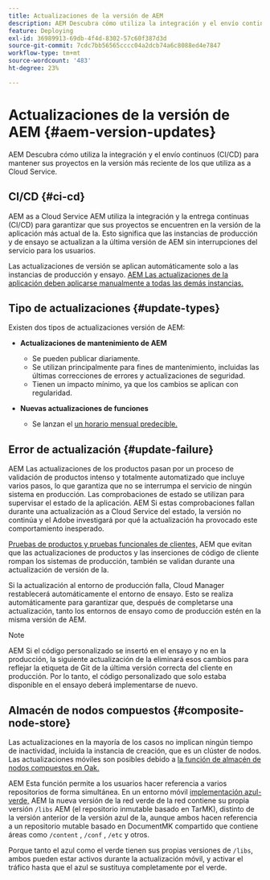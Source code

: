 ```yaml
---
title: Actualizaciones de la versión de AEM
description: AEM Descubra cómo utiliza la integración y el envío continuos (CI/CD) para mantener sus proyectos en la versión más reciente de los que utiliza as a Cloud Service.
feature: Deploying
exl-id: 36989913-69db-4f4d-8302-57c60f387d3d
source-git-commit: 7cdc7bb56565cccc04a2dcb74a6c8088ed4e7847
workflow-type: tm+mt
source-wordcount: '483'
ht-degree: 23%

---
```



# Actualizaciones de la versión de AEM {#aem-version-updates}

AEM Descubra cómo utiliza la integración y el envío continuos (CI/CD) para mantener sus proyectos en la versión más reciente de los que utiliza as a Cloud Service.

## CI/CD {#ci-cd}

AEM as a Cloud Service AEM utiliza la integración y la entrega continuas (CI/CD) para garantizar que sus proyectos se encuentren en la versión de la aplicación más actual de la. Esto significa que las instancias de producción y de ensayo se actualizan a la última versión de AEM sin interrupciones del servicio para los usuarios.

Las actualizaciones de versión se aplican automáticamente solo a las instancias de producción y ensayo. [AEM Las actualizaciones de la aplicación deben aplicarse manualmente a todas las demás instancias.](/help/implementing/cloud-manager/manage-environments.md#updating-dev-environment)

## Tipo de actualizaciones {#update-types}

Existen dos tipos de actualizaciones versión de AEM:

* **Actualizaciones de mantenimiento de AEM**

   * Se pueden publicar diariamente.
   * Se utilizan principalmente para fines de mantenimiento, incluidas las últimas correcciones de errores y actualizaciones de seguridad.
   * Tienen un impacto mínimo, ya que los cambios se aplican con regularidad.

* **Nuevas actualizaciones de funciones**

   * Se lanzan el [un horario mensual predecible.](https://experienceleague.adobe.com/docs/experience-manager-release-information/aem-release-updates/update-releases-roadmap.html?lang=es)

## Error de actualización {#update-failure}

AEM Las actualizaciones de los productos pasan por un proceso de validación de productos intenso y totalmente automatizado que incluye varios pasos, lo que garantiza que no se interrumpa el servicio de ningún sistema en producción. Las comprobaciones de estado se utilizan para supervisar el estado de la aplicación. AEM Si estas comprobaciones fallan durante una actualización as a Cloud Service del estado, la versión no continúa y el Adobe investigará por qué la actualización ha provocado este comportamiento inesperado.

[Pruebas de productos y pruebas funcionales de clientes,](/help/implementing/cloud-manager/overview-test-results.md#functional-testing) AEM que evitan que las actualizaciones de productos y las inserciones de código de cliente rompan los sistemas de producción, también se validan durante una actualización de versión de la.

Si la actualización al entorno de producción falla, Cloud Manager restablecerá automáticamente el entorno de ensayo. Esto se realiza automáticamente para garantizar que, después de completarse una actualización, tanto los entornos de ensayo como de producción estén en la misma versión de AEM.

>[!NOTE]
>
>AEM Si el código personalizado se insertó en el ensayo y no en la producción, la siguiente actualización de la eliminará esos cambios para reflejar la etiqueta de Git de la última versión correcta del cliente en producción. Por lo tanto, el código personalizado que solo estaba disponible en el ensayo deberá implementarse de nuevo.

## Almacén de nodos compuestos {#composite-node-store}

Las actualizaciones en la mayoría de los casos no implican ningún tiempo de inactividad, incluida la instancia de creación, que es un clúster de nodos. Las actualizaciones móviles son posibles debido a [la función de almacén de nodos compuestos en Oak.](https://jackrabbit.apache.org/oak/docs/nodestore/compositens.html)

AEM Esta función permite a los usuarios hacer referencia a varios repositorios de forma simultánea. En un entorno móvil [implementación azul-verde,](/help/implementing/deploying/overview.md#how-rolling-deployments-work) AEM la nueva versión de la red verde de la red contiene su propia versión `/libs` AEM (el repositorio inmutable basado en TarMK), distinto de la versión anterior de la versión azul de la, aunque ambos hacen referencia a un repositorio mutable basado en DocumentMK compartido que contiene áreas como `/content` , `/conf` , `/etc` y otros.

Porque tanto el azul como el verde tienen sus propias versiones de `/libs`, ambos pueden estar activos durante la actualización móvil, y activar el tráfico hasta que el azul se sustituya completamente por el verde.
